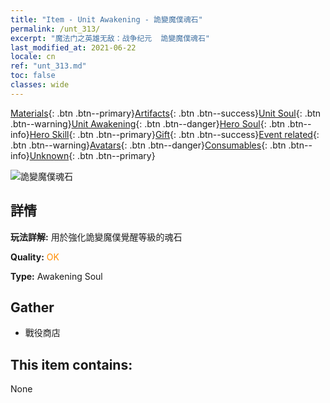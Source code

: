 ```yaml
---
title: "Item - Unit Awakening - 詭變魔僕魂石"
permalink: /unt_313/
excerpt: "魔法门之英雄无敌：战争纪元  詭變魔僕魂石"
last_modified_at: 2021-06-22
locale: cn
ref: "unt_313.md"
toc: false
classes: wide
---
```

 [Materials](/ItemsCN/){: .btn .btn--primary}[Artifacts](/ItemsCN/Artifacts/){: .btn .btn--success}[Unit Soul](/ItemsCN/UnitSoul/){: .btn .btn--warning}[Unit Awakening](/ItemsCN/UnitAwakening/){: .btn .btn--danger}[Hero Soul](/ItemsCN/HeroSoul/){: .btn .btn--info}[Hero Skill](/ItemsCN/HeroSkill/){: .btn .btn--primary}[Gift](/ItemsCN/Gift/){: .btn .btn--success}[Event related](/ItemsCN/Events/){: .btn .btn--warning}[Avatars](/ItemsCN/Avatars/){: .btn .btn--danger}[Consumables](/ItemsCN/Consumables/){: .btn .btn--info}[Unknown](/ItemsCN/Unknown/){: .btn .btn--primary}

 ![詭變魔僕魂石](/images/u/tia_xiaoemo.jpg)

## 詳情
 **玩法詳解:** 用於強化詭變魔僕覺醒等級的魂石

 **Quality:** <span style="color: #FF8C00">OK</span>

 **Type:** Awakening Soul

## Gather

*    戰役商店 

## This item contains:

  None


